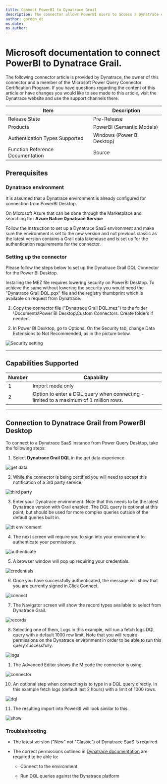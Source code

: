 ```yaml
---
title: Connect PowerBI to Dynatrace Grail
description: The connector allows PowerBI users to access a Dynatrace environment on which they have the necessary permissions to run DQL queries.
author: gordon_dt
ms.date: 
ms.author: 
---
```


# Microsoft documentation to connect PowerBI to Dynatrace Grail.

The following connector article is provided by Dynatrace, the owner of
this connector and a member of the Microsoft Power Query Connector
Certification Program. If you have questions regarding the content of
this article or have changes you would like to see made to this article,
visit the Dynatrace website and use the support channels there.

|Item|                                Description|
------|----------------------------------------------------------------
|Release State|                       Pre-Release|
|Products|                            PowerBI (Semantic Models)|
|Authentication Types Supported|      Windows (Power BI Desktop)|
|Function Reference Documentation|    Source|

## Prerequisites

### Dynatrace environment

It is assumed that a Dynatrace environment is already configured for
connection from PowerBI Desktop.

On Microsoft Azure that can be done through the Marketplace and
searching for: **Azure Native Dynatrace Service**

Follow the instruction to set up a Dynatrace SaaS environment and make
sure the environment is set to the new version and not previous classic
as the latest version contains a Grail data lakehouse and is set up for
the authentication requirements for the connector.

### Setting up the connector

Please follow the steps below to set up the Dynatrace Grail DQL
Connector for the Power BI Desktop.

Installing the MEZ file requires lowering security on PowerBI Desktop.
To achieve the same without lowering the security you would need the
"Dynatrace Grail DQL.pqx" file and the registry thumbprint which is
available on request from Dynatrace.

1.  Copy the connector file ("Dynatrace Grail DQL.mez") to the folder
    \\Documents\\Power BI Desktop\\Custom Connectors. Create folders if
    needed.

2.  In Power BI Desktop, go to Options. On the Security tab, change Data Extensions to Not Recommended, as in the picture below.
   
![Security setting](./media/dynatrace-grail-dql/sec1.png)

--------------------------------------------------------
## Capabilities Supported

| Number | Capability                                  |
| ------ | ------------------------------------------- |
| 1      | Import mode only                            |
| 2      | Option to enter a DQL query when connecting - limited to a maximum of 1 million rows. |
--------------------------------------------------------

## Connection to Dynatrace Grail from PowerBI Desktop

To connect to a Dynatrace SaaS instance from Power Query Desktop, take
the following steps:

1) Select **Dynatrace Grail DQL** in the get data experience.
   
![get data](./media/dynatrace-grail-dql/connector1_white.png)

2) While the connector is being certified you will need to accept this notification of a 3rd party service.

![third party](./media/dynatrace-grail-dql/connector2_white.png)

3) Enter your Dynatrace environment. Note that this needs to be the latest Dynatrace version with Grail enabled. The DQL query is optional at this point, but should be used for more complex queries outside of the default queries built in.

![dt environment](./media/dynatrace-grail-dql/connector3_white.png)

4) The next screen will require you to sign into your environment to authenticate your permissions.

![authenticate](./media/dynatrace-grail-dql/connector4_white.png)

5) A browser window will pop up requiring your credentials.

![credentials](./media/dynatrace-grail-dql/connector5_white.png)

6) Once you have successfully authenticated, the message will show that you are currently signed in.Click Connect.

![connect](./media/dynatrace-grail-dql/connector6_white.png)

7) The Navigator screen will show the record types available to select from Dynatrace Grail.

![records](./media/dynatrace-grail-dql/connector7_white.png)

8. Selecting one of them, Logs in this example, will run a fetch logs DQL query with a default 1000 row limit. Note that you will require permissions on the Dynatrace environment in order to be able to run this query successfully.

![logs](./media/dynatrace-grail-dql/connector8_white.png)

1) The Advanced Editor shows the M code the connector is using.

![connector](./media/dynatrace-grail-dql/connector9_white.png)

10)  An optional step when connecting is to type in a DQL query directly. In this example fetch logs (default last 2 hours) with a limit of 1000 rows.

![dql](./media/dynatrace-grail-dql/connector10_white.png)

11) The resulting import into PowerBI will look similar to this.

![show](./media/dynatrace-grail-dql/connector11_white.png)

### Troubleshooting

-   The latest version ("New" not "Classic") of Dynatrace SaaS is
    required.

-   The correct permissions outlined in [Dynatrace
    documentation](https://docs.dynatrace.com/docs/platform/grail/data-model/assign-permissions-in-grail)
    are required to be able to:

    -   Connect to the environment

    -   Run DQL queries against the Dynatrace platform
